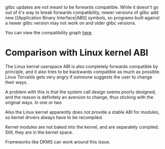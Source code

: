 glibc updates are not meant to be forwards compatible. While it doesn't go out of it's way to break forwards compatibility, newer versions of glibc add new [[Application Binary Interface|ABI]] symbols, so programs built against a newer glibc version may not work on and older glibc versions.

You can view the compatibility graph [here](https://abi-laboratory.pro/?view=timeline&l=glibc).
# Comparison with Linux kernel ABI
The Linux kernel userspace ABI is also completely forwards compatible by principle, and it also tries to be backwards compatible as much as possible. Linus Torvalds gets very angry if someone suggests the user to change their ways.

A problem with this is that the system call design seems poorly designed, and the reason is definitely an aversion to change, thus sticking with the original ways. In one or two

Also the Linux kernel apparently does not provide a stable ABI for modules, so kernel drivers always have to be recompiled.

Kernel modules are not baked into the kernel, and are separately compiled. Still, they are in the kernel space. 

Frameworks like DKMS can work around this issue.